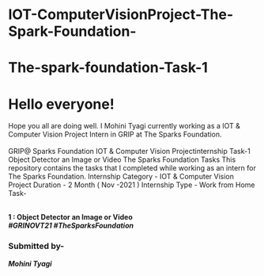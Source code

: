 # IOT-ComputerVisionProject-The-Spark-Foundation-
# The-spark-foundation-Task-1
<h1>Hello everyone!</h1> Hope you all are doing well. I Mohini Tyagi currently working as a IOT & Computer Vision Project Intern in GRIP at The Sparks Foundation.<br><br>
GRIP@ Sparks Foundation  IOT & Computer Vision Projectinternship Task-1 Object Detector an Image or Video The Sparks Foundation Tasks This repository contains the tasks that I completed while working as an intern for The Sparks Foundation. Internship Category - IOT & Computer Vision Project Duration - 2 Month ( Nov -2021 ) Internship Type - Work from Home Task- <b><br><br> <p>
  1 : Object Detector an Image or Video<BR>
<i> #GRINOVT21 #TheSparksFoundation </i>
</p>
<h3>Submitted by- </h3> <i><b>Mohini Tyagi </b></i>
